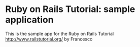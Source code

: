 # Ruby on Rails Tutorial: sample application

This is the sample app for the Ruby on Rails Tutorial
http://www.railstutorial.org/
by Francesco